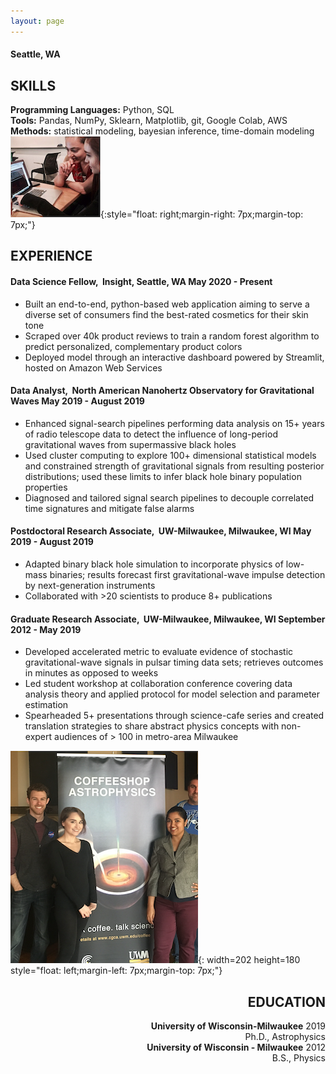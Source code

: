 ```yaml
---
layout: page
---
```

#### ​Seattle, WA

## SKILLS

**Programming Languages:** Python, SQL  
**Tools:** Pandas, NumPy, Sklearn, Matplotlib, git, Google Colab, AWS  
**Methods:** statistical modeling, bayesian inference, time-domain modeling  
![](coding.png){:style="float: right;margin-right: 7px;margin-top: 7px;"}


## EXPERIENCE
#### Data Science Fellow, ​ Insight, ​Seattle, WA May 2020 - Present


- Built an end-to-end, python-based web application aiming to serve a diverse set of consumers find the
best-rated cosmetics for their skin tone
- Scraped over 40k product reviews to train a random forest algorithm to predict personalized,
complementary product colors
- Deployed model through an interactive dashboard powered by Streamlit, hosted on Amazon Web Services

#### Data Analyst, ​ North American Nanohertz Observatory for Gravitational Waves ​ May 2019 - August 2019


- Enhanced signal-search pipelines performing data analysis on 15+ years of radio telescope data to
detect the influence of long-period gravitational waves from supermassive black holes
- Used cluster computing to explore 100+ dimensional statistical models and constrained strength of
gravitational signals from resulting posterior distributions; used these limits to infer black hole binary
population properties
- Diagnosed and tailored signal search pipelines to decouple correlated time signatures and mitigate false alarms

#### Postdoctoral Research Associate, ​ UW-Milwaukee, ​Milwaukee, WI May 2019 - August 2019

- Adapted binary black hole simulation to incorporate physics of low-mass binaries; results forecast first
gravitational-wave impulse detection by next-generation instruments
- Collaborated with >20 scientists to produce 8+ publications

#### Graduate Research Associate, ​ UW-Milwaukee, ​Milwaukee, WI September 2012 - May 2019

- Developed accelerated metric to evaluate evidence of stochastic gravitational-wave signals in pulsar
timing data sets; retrieves outcomes in minutes as opposed to weeks
- Led student workshop at collaboration conference covering data analysis theory and applied protocol
for model selection and parameter estimation
- Spearheaded 5+ presentations through science-cafe series and created translation strategies to share
abstract physics concepts with non-expert audiences of > 100 in metro-area Milwaukee  

![](coffeeshop.png){: width=202 height=180 style="float: left;margin-left: 7px;margin-top: 7px;"}

<span style="text-align:right;">

## EDUCATION

**University of Wisconsin-Milwaukee** 2019  
Ph.D., Astrophysics  
**University of Wisconsin - Milwaukee** 2012  
B.S., Physics

</span>







